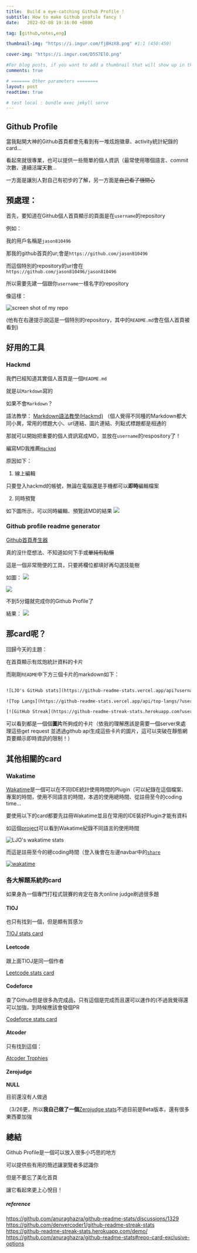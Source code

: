 ```yaml
---
title:  Build a eye-catching Github Profile !
subtitle: How to make Github profile fancy !
date:   2022-02-08 19:16:00 +0800

tag: [github,notes,eng]

thumbnail-img: "https://i.imgur.com/fj8HzX8.png" #1:1 (450:450)

cover-img: "https://i.imgur.com/D5S7ElO.png"

#For blog posts, if you want to add a thumbnail that will show up in the feed, use thumbnail-img: /path/to/image. If no thumbnail is provided, then cover-img will be used as the thumbnail. You can use thumbnail-img: "" to disable a thumbnail.
comments: true

# ======= Other parameters ========
layout: post
readtime: true

# test local : bundle exec jekyll serve
---
```



## Github Profile

當我點開大神的Github首頁都會先看到有一堆炫炮徽章、activity統計紀錄的card...

看起來就很專業，也可以提供一些簡單的個人資訊（最常使用哪個語言、commit次數、連續活躍天數...

一方面是讓別人對自己有初步的了解，另一方面是~~自己看了很開心~~
## 預處理：

首先，要知道在Github個人首頁顯示的頁面是在`username`的repository

例如：

我的用戶名稱是`jason810496`

那我的github首頁的ur;會是`https://github.com/jason810496`

而這個特別的repository的url會在`https://github.com/jason810496/jason810496`

所以需要先建一個跟你`username`一樣名字的repository

像這樣：

![screen shot of my repo ](https://i.imgur.com/29rPdRA.png)

(他有在右邊提示說這是一個特別的repository，其中的`README.md`會在個人首頁被看到)

## 好用的工具

### Hackmd

我們已經知道其實個人首頁是一個`README.md`

就是以`Markdown`寫的

如果不會`Markdown`？

語法教學： [Markdown語法教學(Hackmd)](https://hackmd.io/c/tutorials-tw/%2Fs%2Ffeatures-tw) （個人覺得不同種的Markdown都大同小異，常用的標題大小、url連結、圖片連結、列點式標題都是相通的

那就可以開始把重要的個人資訊寫成MD，並放在`username`的respository了！

編寫MD我推薦[`Hackmd`](https://hackmd.io)

原因如下：

1. 線上編輯

只要登入hackmd的帳號，無論在電腦還是手機都可以**即時**編輯檔案

2. 同時預覽

如下圖所示，可以同時編輯、預覽該MD的結果
![](https://i.imgur.com/cbSRefz.png)


### Github profile readme generator

[Github首頁產生器](https://rahuldkjain.github.io/gh-profile-readme-generator/)

真的沒什麼想法、不知道如何下手或~~單純有點懶~~

這是一個非常簡便的工具，只要將欄位都填好再勾選技能樹

如圖：
![](https://i.imgur.com/uiQR2Hz.png)

![](https://i.imgur.com/e6g9Dc0.png)

不到5分鐘就完成你的Github Profile了

結果：
![](https://i.imgur.com/UpHSaev.png)

## 那card呢？

回歸今天的主題：

在首頁顯示有炫炮統計資料的卡片

而剛剛`README`中下方三個卡片的markdown如下：

```html

![LJO's GitHub stats](https://github-readme-stats.vercel.app/api?username=jason810496&show_icons=true&theme=tokyonight&hide_border=true)

![Top Langs](https://github-readme-stats.vercel.app/api/top-langs/?username=jason810496&layout=compact&theme=tokyonight&hide_border=true)

[![GitHub Streak](https://github-readme-streak-stats.herokuapp.com?user=jason810496&theme=tokyonight&hide_border=true&date_format=M%20j%5B%2C%20Y%5D)](https://git.io/streak-stats)
```

可以看到都是一個個**圖片**所夠成的卡片（依我的理解應該是需要一個server來處理這些get request 並透過github api生成這些卡片的圖片，這可以突破在靜態網頁要顯示即時資訊的限制！）

## 其他相關的card

### Wakatime


[Wakatime](https://wakatime.com/)是一個可以在不同IDE統計使用時間的Plugin（可以紀錄在這個檔案、專案的時間，使用不同語言的時間，本週的使用總時間、從註冊至今的coding time...

要使用以下的card都要先註冊Wakatime並且在常用的IDE裝好Plugin才能有資料

如這個[project](https://github.com/anuraghazra/github-readme-stats/)可以看到Wakatime紀錄不同語言的使用時間

![LJO's wakatime stats](https://github-readme-stats.vercel.app/api/wakatime?username=jason810496&theme=tokyonight&hide_border=true)

而這是註冊至今的總coding時間（登入後會在左邊navbar中的[`share`](https://wakatime.com/share)

[![wakatime](https://wakatime.com/badge/user/5c4d6a5b-0b6e-45b9-b81f-78e13584375d.svg)](https://wakatime.com/@5c4d6a5b-0b6e-45b9-b81f-78e13584375d)

### 各大解題系統的card

如果身為一個專門打程式競賽的肯定在各大online judge刷過很多題

#### TIOJ
也只有找到一個，但是頗有質感ㄉ

[TIOJ stats card](https://github.com/JacobLinCool/TIOJ-Stats-Card)
#### Leetcode
跟上面TIOJ是同一個作者

[Leetcode stats card](https://github.com/JacobLinCool/LeetCode-Stats-Card)
#### Codeforce
查了Github但是很多為完成品，只有這個是完成而且還可以運作的(不過我覺得還可以加強，到時候應該會發個PR

[Codeforce stats card](https://cf-stats.siriuskoan.workers.dev/)
#### Atcoder
只有找到這個：

[Atcoder Trophies](https://github.com/KATO-Hiro/AtCoderTrophies)

#### Zerojudge
**NULL**

目前還沒有人做過

（3/26更，所以**我自己做了一個**[Zerojudge stats](https://github.com/jason810496/Zerojudge-stats)不過目前是Beta版本，還有很多東西要加強

## 總結

Github Profile是一個可以放入很多小巧思的地方

可以提供些有用的簡述讓瀏覽者多認識你

但是不要忘了美化首頁

讓它看起來更上心悅目！






##### reference
https://github.com/anuraghazra/github-readme-stats/discussions/1329
https://github.com/denvercoder1/github-readme-streak-stats
https://github-readme-streak-stats.herokuapp.com/demo/
https://github.com/anuraghazra/github-readme-stats#repo-card-exclusive-options

